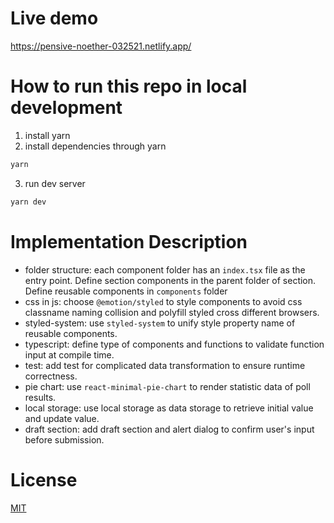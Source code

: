 # Live demo
https://pensive-noether-032521.netlify.app/

# How to run this repo in local development
1. install yarn
2. install dependencies through yarn
```bash
yarn
```
3. run dev server
```bash
yarn dev
```

# Implementation Description
* folder structure: each component folder has an `index.tsx` file as the entry point. Define section components in the parent folder of section. Define reusable components in `components` folder
* css in js: choose `@emotion/styled` to style components to avoid css classname naming collision and polyfill styled cross different browsers.
* styled-system: use `styled-system` to unify style property name of reusable components.
* typescript: define type of components and functions to validate function input at compile time.
* test: add test for complicated data transformation to ensure runtime correctness.
* pie chart: use `react-minimal-pie-chart` to render statistic data of poll results.
* local storage: use local storage as data storage to retrieve initial value and update value.
* draft section: add draft section and alert dialog to confirm user's input before submission.

# License
[MIT](LICENSE)
